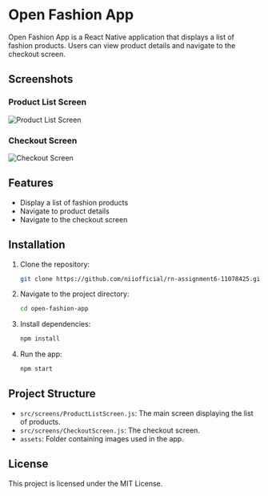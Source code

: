 # Open Fashion App

Open Fashion App is a React Native application that displays a list of fashion products. Users can view product details and navigate to the checkout screen.

## Screenshots

### Product List Screen
![Product List Screen](./assets/products.png)

### Checkout Screen
![Checkout Screen](./assets/checkout.png)

## Features

- Display a list of fashion products
- Navigate to product details
- Navigate to the checkout screen

## Installation

1. Clone the repository:
    ```sh
    git clone https://github.com/niiofficial/rn-assignment6-11078425.git
    ```
2. Navigate to the project directory:
    ```sh
    cd open-fashion-app
    ```
3. Install dependencies:
    ```sh
    npm install
    ```
4. Run the app:
    ```sh
    npm start
    ```

## Project Structure

- `src/screens/ProductListScreen.js`: The main screen displaying the list of products.
- `src/screens/CheckoutScreen.js`: The checkout screen.
- `assets`: Folder containing images used in the app.

## License

This project is licensed under the MIT License.

